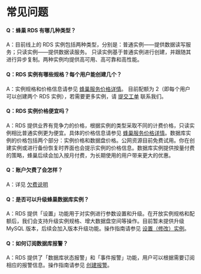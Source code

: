 # 常见问题

#### Q：蜂巢 RDS 有哪几种类型？

A：目前线上的 RDS 实例包括两种类型，分别是：普通实例——提供数据读写服务；只读实例——提供数据读服务。 只读实例基于普通实例进行创建，并跟随其进行异步复制。两种实例均提供高可用、高可靠和高性能。

#### Q：RDS 实例有哪些规格？每个用户能创建几个？

A：实例规格和价格信息请参见 [蜂巢服务价格详情](https://c.163.com/price#rds)。 目前配额为 2（即每个用户可以创建两个 RDS 实例），若需要更多实例，请 [提交工单](https://c.163.com/dashboard#/m/ticket/create/?type=%E6%95%B0%E6%8D%AE%E5%BA%93) 联系我们。

#### Q：RDS 实例价格便宜吗？

A：RDS 提供业界有竞争力的价格，根据实例的类型采取不同的计费价格，只读实例相比普通实例更为便宜。具体的价格信息请参见 [蜂巢服务价格详情](https://c.163.com/price#rds)。数据库实例的价格包括两个部分：实例价格和数据盘价格。公网资源目前免费试用。你在创建实例或进行备份恢复时界面也会提示实例的价格信息。数据库实例提供按量付费的策略，蜂巢后续会加入按月付费，为长期使用的用户带来更大的优惠。

#### Q：账户欠费了会怎样？

A：详见 [欠费说明](../md.html#!平台服务/RDS/购买指南/RDS欠费说明.md)

#### Q：是否可以升级蜂巢数据库实例？

A：RDS 提供「设置」功能用于对实例进行参数设置和升级。在开放实例规格和配额后，我们会支持升级实例规格、增大数据盘空间等操作。目前暂未提供升级 MySQL 版本，后续会加入版本升级功能。操作指南请参见 [设置（修改）实例](../md.html#!平台服务/RDS/使用指南/实例/设置RDS实例.md)。

#### Q：如何订阅数据库报警？

A：RDS 提供了「数据库状态报警」和「事件报警」功能，用户可以根据需要订阅相应的报警信息。操作指南请参见 [创建报警](http://support.c.163.com/md.html#!运维工具/性能监控/使用指南/创建报警.md)。